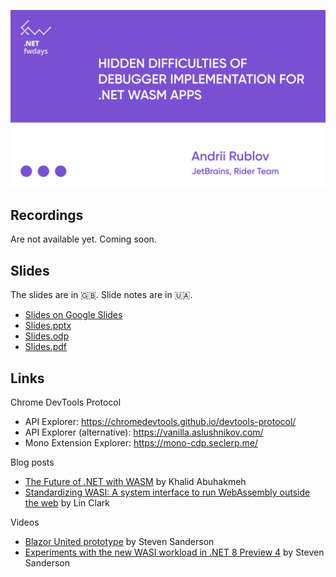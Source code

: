 ![Andrii Rublov](Andrii%20Rublov.jpg)

## Recordings

Are not available yet. Coming soon.

## Slides

The slides are in 🇬🇧. Slide notes are in 🇺🇦.

- [Slides on Google Slides](https://docs.google.com/presentation/d/1H3wtbzilEgSqs-CNZzm3OxvRyFQzdy3qIqLHCM8L4Hk)
- [Slides.pptx](NET%20fwdays'23_%20WASM%20Debugging%20Difficulties.pptx)
- [Slides.odp](NET%20fwdays'23_%20WASM%20Debugging%20Difficulties.odp)
- [Slides.pdf](NET%20fwdays'23_%20WASM%20Debugging%20Difficulties.pdf)

## Links
Chrome DevTools Protocol
- API Explorer: https://chromedevtools.github.io/devtools-protocol/
- API Explorer (alternative): https://vanilla.aslushnikov.com/
- Mono Extension Explorer: https://mono-cdp.seclerp.me/

Blog posts
- [The Future of .NET with WASM](https://blog.jetbrains.com/dotnet/2022/12/15/the-future-of-net-with-wasm/) by Khalid Abuhakmeh
- [Standardizing WASI: A system interface to run WebAssembly outside the web](https://hacks.mozilla.org/2019/03/standardizing-wasi-a-webassembly-system-interface/) by Lin Clark 

Videos
- [Blazor United prototype](https://youtu.be/48G_CEGXZZM) by Steven Sanderson
- [Experiments with the new WASI workload in .NET 8 Preview 4](https://www.youtube.com/watch?v=gKX-cdqnb8I) by Steven Sanderson
